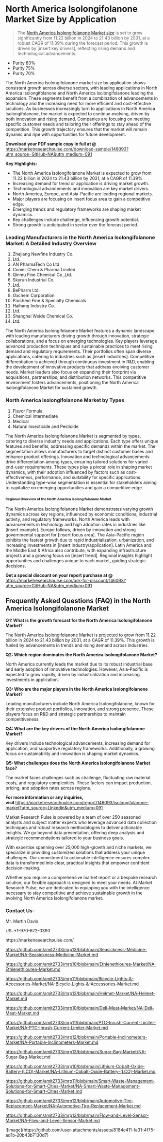 <h1>North America Isolongifolanone Market&nbsp;Size by Application</h1><blockquote><p>The <a href="https://marketresearchpulse.com/download-sample/146093?utm_source=GitHub-NA&amp;utm_medium=091">North America Isolongifolanone Market size</a> is set to grow significantly from 11.22 billion in 2024 to 21.43 billion by 2031, at a robust CAGR of 11.39% during the forecast period. This growth is driven by [insert key drivers], reflecting rising demand and technological advancements.</p></blockquote><ul><li>Purity 80%<li> Purity 75%<li> Purity 70%</li></ul><p>The North America Isolongifolanone market size by application shows consistent growth across diverse sectors, with leading applications in North America Isolongifolanone and North America Isolongifolanone leading the expansion. These segments benefit from a combination of advancements in technology and the increasing need for more efficient and cost-effective solutions. As businesses increasingly turn to applications in North America Isolongifolanone, the market is expected to continue evolving, driven by both innovation and rising demand. Companies are focusing on meeting specific customer needs and tailoring their offerings to stay ahead of the competition. This growth trajectory ensures that the market will remain dynamic and ripe with opportunities for future development.</p><p><strong>Download your PDF sample copy in full at @ </strong><a href="https://marketresearchpulse.com/download-sample/146093?utm_source=GitHub-NA&amp;utm_medium=091">https://marketresearchpulse.com/download-sample/146093?utm_source=GitHub-NA&amp;utm_medium=091</a></p><p><strong>Key Highlights: </strong></p><ul><li>The North America Isolongifolanone Market is expected to grow from 11.22 billion in 2024 to 21.43 billion by 2031, at a CAGR of 11.39%.</li><li>Increasing demand for trend or application is driving market growth.</li><li>Technological advancements and innovation are key market drivers.</li><li>North America, Europe, and Asia-Pacific are leading regional markets.</li><li>Major players are focusing on insert focus area to gain a competitive edge.</li><li>Emerging trends and regulatory frameworks are shaping market dynamics.</li><li>Key challenges include challenge, influencing growth potential.</li><li>Strong growth is anticipated in sector over the forecast period.</li></ul><h3>Leading Manufacturers in the North America Isolongifolanone Market: A Detailed Industry Overview</h3><ol><li>Zhejiang Newfine Industry Co.</li><li>Ltd.</li><li>AN PharmaTech Co Ltd</li><li>Conier Chem & Pharma Limited</li><li>Qinmu Fine Chemical Co.,Ltd.</li><li>Skyrun Industrial Co.</li><li>Ltd.</li><li>BePharm Ltd.</li><li>Oxchem Corporation</li><li>Parchem Fine & Specialty Chemicals</li><li>Haihang Industry Co.</li><li>Ltd.</li><li>Shanghai Weide Chemical Co.</li><li>Ltd.</li></ol><div class="flex max-w-full flex-col flex-grow"><div class="min-h-8 text-message flex w-full flex-col items-end gap-2 whitespace-normal break-words [.text-message+&amp;]:mt-5" dir="auto" data-message-author-role="assistant" data-message-id="fd8432e4-4910-450d-b182-61b7bfb0a01f" data-message-model-slug="gpt-4o"><div class="flex w-full flex-col gap-1 empty:hidden first:pt-[3px]"><div class="markdown prose w-full break-words dark:prose-invert light"><p>The North America Isolongifolanone Market features a dynamic landscape with leading manufacturers driving growth through innovation, strategic collaborations, and a focus on emerging technologies. Key players leverage advanced production techniques and sustainable practices to meet rising demand and regulatory requirements. Their portfolios often span diverse applications, catering to industries such as [insert industries]. Competitive differentiation is achieved through continuous investment in R&amp;D, enabling the development of innovative products that address evolving customer needs. Market leaders also focus on expanding their footprint via acquisitions, partnerships, and distribution networks. This competitive environment fosters advancements, positioning the North America Isolongifolanone Market for sustained growth.</p></div></div></div></div><h3>North America Isolongifolanone Market by Types</h3><ol><li>Flavor Formula<li> Chemical Intermediate<li> Medical<li> Natural Insecticide and Pesticide</li></ol><div class="flex max-w-full flex-col flex-grow"><div class="min-h-8 text-message flex w-full flex-col items-end gap-2 whitespace-normal break-words [.text-message+&amp;]:mt-5" dir="auto" data-message-author-role="assistant" data-message-id="084470be-0bb7-4664-bddf-5156b4f41249" data-message-model-slug="gpt-4o-mini"><div class="flex w-full flex-col gap-1 empty:hidden first:pt-[3px]"><div class="markdown prose w-full break-words dark:prose-invert light"><p>The North America Isolongifolanone Market is segmented by types, catering to diverse industry needs and applications. Each type offers unique features and benefits, addressing specific demands within the market. The segmentation allows manufacturers to target distinct customer bases and enhance product offerings. Innovation and technological advancements drive differentiation among types, ensuring tailored solutions for varied end-user requirements. These types play a pivotal role in shaping market dynamics, with their adoption influenced by factors such as cost-effectiveness, performance, and suitability for specific applications. Understanding type-wise segmentation is essential for stakeholders aiming to capitalize on emerging opportunities and gain a competitive edge.</p></div></div></div></div><h3><span style="font-size: 11px;">Regional Overview of the North America Isolongifolanone Market</span></h3><div class="flex max-w-full flex-col flex-grow"><div class="min-h-8 text-message flex w-full flex-col items-end gap-2 whitespace-normal break-words [.text-message+&amp;]:mt-5" dir="auto" data-message-author-role="assistant" data-message-id="e9038762-ce64-4e30-91c9-9bd413514231" data-message-model-slug="gpt-4o-mini"><div class="flex w-full flex-col gap-1 empty:hidden first:pt-[3px]"><div class="markdown prose w-full break-words dark:prose-invert light"><p>The North America Isolongifolanone Market demonstrates varying growth dynamics across key regions, influenced by economic conditions, industrial activity, and regulatory frameworks. North America leads with advancements in technology and high adoption rates in industries like [insert example]. Europe follows, driven by innovation and strong governmental support for [insert focus area]. The Asia-Pacific region exhibits the fastest growth due to rapid industrialization, urbanization, and increasing investments in [insert industry/application]. Latin America and the Middle East &amp; Africa also contribute, with expanding infrastructure projects and a growing focus on [insert trend]. Regional insights highlight opportunities and challenges unique to each market, guiding strategic decisions.</p></div></div></div></div><p><strong>Get a special discount on your report purchase at @ </strong><a href="https://marketresearchpulse.com/ask-for-discount/146093?utm_source=GitHub-NA&amp;utm_medium=091">https://marketresearchpulse.com/ask-for-discount/146093?utm_source=GitHub-NA&amp;utm_medium=091</a></p><h2>Frequently Asked Questions (FAQ) in the North America Isolongifolanone Market</h2><p><strong>Q1: What is the growth forecast for the North America Isolongifolanone Market?</strong></p><p>The North America Isolongifolanone Market is projected to grow from 11.22 billion in 2024 to 21.43 billion by 2031, at a CAGR of 11.39%. This growth is fueled by advancements in trends and rising demand across industries.</p><p><strong>Q2: Which region dominates the North America Isolongifolanone Market?</strong></p><p>North America currently leads the market due to its robust industrial base and early adoption of innovative technologies. However, Asia-Pacific is expected to grow rapidly, driven by industrialization and increasing investments in application.</p><p><strong>Q3: Who are the major players in the North America Isolongifolanone Market?</strong></p><p>Leading manufacturers include North America Isolongifolanone, known for their extensive product portfolios, innovation, and strong presence. These players focus on R&amp;D and strategic partnerships to maintain competitiveness.</p><p><strong>Q4: What are the key drivers of the North America Isolongifolanone Market?</strong></p><p>Key drivers include technological advancements, increasing demand for application, and supportive regulatory frameworks. Additionally, a growing focus on sustainability and innovation is shaping market dynamics.</p><p><strong>Q5: What challenges does the North America Isolongifolanone Market face?</strong></p><p>The market faces challenges such as challenge, fluctuating raw material costs, and regulatory complexities. These factors can impact production, pricing, and adoption rates across regions.</p><p><strong>For more information or any inquiries, visit&nbsp;</strong><a href="https://marketresearchpulse.com/report/146093/isolongifolanone-market?utm_source=Linkedin&utm_medium=091">https://marketresearchpulse.com/report/146093/isolongifolanone-market?utm_source=Linkedin&utm_medium=091</a></p><p>Market Research Pulse is powered by a team of over 250 seasoned analysts and subject matter experts who leverage advanced data collection techniques and robust research methodologies to deliver actionable insights. We go beyond data presentation, offering deep analysis and strategic recommendations tailored to your business goals.</p><p>With expertise spanning over 25,000 high-growth and niche markets, we specialize in providing customized solutions that address your unique challenges. Our commitment to actionable intelligence ensures complex data is transformed into clear, practical insights that empower confident decision-making.</p><p>Whether you require a comprehensive market report or a bespoke research solution, our flexible approach is designed to meet your needs. At Market Research Pulse, we are dedicated to equipping you with the intelligence necessary to stay competitive and achieve sustainable growth in the evolving North America Isolongifolanone market.</p><h3><strong>Contact Us-</strong></h3><p>Mr. Martin Davis</p><p>US: +1-970-672-0390</p><p>https://marketresearchpulse.com/</p><p><a href="https://github.com/amit2733/mrp13/blob/main/Seasickness-Medicine-Market/NA-Seasickness-Medicine-Market.md">https://github.com/amit2733/mrp13/blob/main/Seasickness-Medicine-Market/NA-Seasickness-Medicine-Market.md</a></p><p><a href="https://github.com/amit2733/mrp10/blob/main/Ethlenethiourea-Market/NA-Ethlenethiourea-Market.md">https://github.com/amit2733/mrp10/blob/main/Ethlenethiourea-Market/NA-Ethlenethiourea-Market.md</a></p><p><a href="https://github.com/amit2733/mrp11/blob/main/Bicycle-Lights-&-Accessories-Market/NA-Bicycle-Lights-&-Accessories-Market.md">https://github.com/amit2733/mrp11/blob/main/Bicycle-Lights-&-Accessories-Market/NA-Bicycle-Lights-&-Accessories-Market.md</a></p><p><a href="https://github.com/amit2733/mrp12/blob/main/Helmet-Market/NA-Helmet-Market.md">https://github.com/amit2733/mrp12/blob/main/Helmet-Market/NA-Helmet-Market.md</a></p><p><a href="https://github.com/amit2733/mrp10/blob/main/Deli-Meat-Market/NA-Deli-Meat-Market.md">https://github.com/amit2733/mrp10/blob/main/Deli-Meat-Market/NA-Deli-Meat-Market.md</a></p><p><a href="https://github.com/amit2733/mrp11/blob/main/PTC-Inrush-Current-Limiter-Market/NA-PTC-Inrush-Current-Limiter-Market.md">https://github.com/amit2733/mrp11/blob/main/PTC-Inrush-Current-Limiter-Market/NA-PTC-Inrush-Current-Limiter-Market.md</a></p><p><a href="https://github.com/amit2733/mrp12/blob/main/Portable-Inclinometers-Market/NA-Portable-Inclinometers-Market.md">https://github.com/amit2733/mrp12/blob/main/Portable-Inclinometers-Market/NA-Portable-Inclinometers-Market.md</a></p><p><a href="https://github.com/amit2733/mrp13/blob/main/Sugar-Bag-Market/NA-Sugar-Bag-Market.md">https://github.com/amit2733/mrp13/blob/main/Sugar-Bag-Market/NA-Sugar-Bag-Market.md</a></p><p><a href="https://github.com/amit2733/mrp10/blob/main/Lithium-Cobalt-Oxide-Battery-(LCO)-Market/NA-Lithium-Cobalt-Oxide-Battery-(LCO)-Market.md">https://github.com/amit2733/mrp10/blob/main/Lithium-Cobalt-Oxide-Battery-(LCO)-Market/NA-Lithium-Cobalt-Oxide-Battery-(LCO)-Market.md</a></p><p><a href="https://github.com/amit2733/mrp11/blob/main/Smart-Waste-Management-Solutions-for-Smart-Cities-Market/NA-Smart-Waste-Management-Solutions-for-Smart-Cities-Market.md">https://github.com/amit2733/mrp11/blob/main/Smart-Waste-Management-Solutions-for-Smart-Cities-Market/NA-Smart-Waste-Management-Solutions-for-Smart-Cities-Market.md</a></p><p><a href="https://github.com/amit2733/mrp12/blob/main/Automotive-Tire-Replacement-Market/NA-Automotive-Tire-Replacement-Market.md">https://github.com/amit2733/mrp12/blob/main/Automotive-Tire-Replacement-Market/NA-Automotive-Tire-Replacement-Market.md</a></p><p><a href="https://github.com/amit2733/mrp13/blob/main/Flow-and-Level-Sensor-Market/NA-Flow-and-Level-Sensor-Market.md">https://github.com/amit2733/mrp13/blob/main/Flow-and-Level-Sensor-Market/NA-Flow-and-Level-Sensor-Market.md</a></p>
![image](https://github.com/user-attachments/assets/8184c411-fa31-4f75-ad1b-20b43b7130d7)
